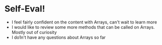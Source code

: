 # Self-Eval! 

* I feel fairly confident on the content with Arrays, can't wait to learn more
* I would like to review some more methods that can be called on Arrays. Mostly out of curiosity
* I do1n't have any questions about Arrays so far